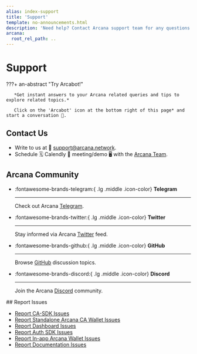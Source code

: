 ```yaml
---
alias: index-support
title: 'Support'
template: no-announcements.html
description: 'Need help? Contact Arcana support team for any questions. We are happy to help!'
arcana:
  root_rel_path: ..
---
```


# Support

???+ an-abstract "Try Arcabot!"

       *Get instant answers to your Arcana related queries and tips to explore related topics.*
       
       Click on the 'Arcabot' icon at the bottom right of this page* and start a conversation 💬.
       

## Contact Us

* Write to us at 📨 [support@arcana.network](mailto:support@arcana.network). 
* Schedule 🗓️ Calendly 🤝 meeting/demo 🖥️ with the [Arcana Team](https://calendly.com/arcana-network/arcana-demo-walkthrough).

## Arcana Community

<div class="grid cards" markdown>

-   :fontawesome-brands-telegram:{ .lg .middle .icon-color} __Telegram__

    ---

    Check out Arcana [Telegram](https://t.me/ArcanaNetwork).

-   :fontawesome-brands-twitter:{ .lg .middle .icon-color} __Twitter__

    ---

    Stay informed via Arcana [Twitter](https://twitter.com/arcananetwork) feed.

-   :fontawesome-brands-github:{ .lg .middle .icon-color} __GitHub__

    ---

    Browse [GitHub](https://github.com/orgs/arcana-network/discussions) discussion topics. 

-   :fontawesome-brands-discord:{ .lg .middle .icon-color} __Discord__

    ---

    Join the Arcana [Discord](https://discord.gg/6g7fQvEpdy) community.

</div>
## Report Issues

* [Report CA-SDK Issues](https://github.com/arcana-network/ca-sdk/issues/new)
* [Report Standalone Arcana CA Wallet Issues](https://github.com/arcana-network/ca-sdk/issues/new)
* [Report Dashboard Issues](https://github.com/arcana-network/developer-dashboard/issues/new)
* [Report Auth SDK Issues](https://github.com/arcana-network/auth/issues/new)
* [Report In-app Arcana Wallet Issues](https://github.com/arcana-network/wallet-ui/issues/new)
* [Report Documentation Issues](https://github.com/arcana-network/docs.arcana/issues/new?template=andocs_issue.yml)
